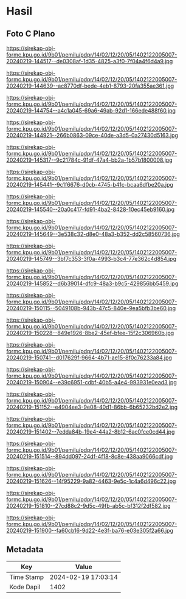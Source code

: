 # Hasil

## Foto C Plano

https://sirekap-obj-formc.kpu.go.id/9b01/pemilu/pdpr/14/02/12/20/05/1402122005007-20240219-144517--de0308af-1d35-4825-a3f0-7f04a4f6d4a9.jpg

https://sirekap-obj-formc.kpu.go.id/9b01/pemilu/pdpr/14/02/12/20/05/1402122005007-20240219-144639--ac8770df-bede-4eb1-8793-20fa355ae361.jpg

https://sirekap-obj-formc.kpu.go.id/9b01/pemilu/pdpr/14/02/12/20/05/1402122005007-20240219-144754--a4c1a045-69a6-49ab-92d1-166ede488f60.jpg

https://sirekap-obj-formc.kpu.go.id/9b01/pemilu/pdpr/14/02/12/20/05/1402122005007-20240219-144921--266b0863-09ce-40de-a3d5-0a27430d5163.jpg

https://sirekap-obj-formc.kpu.go.id/9b01/pemilu/pdpr/14/02/12/20/05/1402122005007-20240219-145317--9c21784c-91df-47a4-bb2a-1b57b1800008.jpg

https://sirekap-obj-formc.kpu.go.id/9b01/pemilu/pdpr/14/02/12/20/05/1402122005007-20240219-145441--9c1f6676-d0cb-4745-b41c-bcaa6dfbe20a.jpg

https://sirekap-obj-formc.kpu.go.id/9b01/pemilu/pdpr/14/02/12/20/05/1402122005007-20240219-145540--20a0c417-fd91-4ba2-8428-10ec45eb9160.jpg

https://sirekap-obj-formc.kpu.go.id/9b01/pemilu/pdpr/14/02/12/20/05/1402122005007-20240219-145649--3e538c32-d8e0-48a3-b352-dd2c58560736.jpg

https://sirekap-obj-formc.kpu.go.id/9b01/pemilu/pdpr/14/02/12/20/05/1402122005007-20240219-145749--3bf7c353-3f0a-4993-b3c4-77e362c4d854.jpg

https://sirekap-obj-formc.kpu.go.id/9b01/pemilu/pdpr/14/02/12/20/05/1402122005007-20240219-145852--d6b39014-dfc9-48a3-b9c5-429856bb5459.jpg

https://sirekap-obj-formc.kpu.go.id/9b01/pemilu/pdpr/14/02/12/20/05/1402122005007-20240219-150115--5049108b-943b-47c5-840e-9ea5bfb3be60.jpg

https://sirekap-obj-formc.kpu.go.id/9b01/pemilu/pdpr/14/02/12/20/05/1402122005007-20240219-150228--849e1926-8be2-45ef-bfee-15f2c306960b.jpg

https://sirekap-obj-formc.kpu.go.id/9b01/pemilu/pdpr/14/02/12/20/05/1402122005007-20240219-150741--d017629f-9664-4b71-ae15-8f0c76233a84.jpg

https://sirekap-obj-formc.kpu.go.id/9b01/pemilu/pdpr/14/02/12/20/05/1402122005007-20240219-150904--e39c6951-cdbf-40b5-a4e4-993931e0ead3.jpg

https://sirekap-obj-formc.kpu.go.id/9b01/pemilu/pdpr/14/02/12/20/05/1402122005007-20240219-151152--e4904ee3-9e08-40d1-86bb-6b65232bd2e2.jpg

https://sirekap-obj-formc.kpu.go.id/9b01/pemilu/pdpr/14/02/12/20/05/1402122005007-20240219-151402--7edda84b-19e4-44a2-8b12-6ac0fce0cd44.jpg

https://sirekap-obj-formc.kpu.go.id/9b01/pemilu/pdpr/14/02/12/20/05/1402122005007-20240219-151514--894dd097-24df-4f18-8c8e-438aa9066cdf.jpg

https://sirekap-obj-formc.kpu.go.id/9b01/pemilu/pdpr/14/02/12/20/05/1402122005007-20240219-151626--14f95229-9a82-4463-9e5c-1c4a6d496c22.jpg

https://sirekap-obj-formc.kpu.go.id/9b01/pemilu/pdpr/14/02/12/20/05/1402122005007-20240219-151810--27cd88c2-9d5c-49fb-ab5c-bf312f2df582.jpg

https://sirekap-obj-formc.kpu.go.id/9b01/pemilu/pdpr/14/02/12/20/05/1402122005007-20240219-151900--fa60cb16-9d22-4e3f-ba76-e03e305f2a66.jpg


## Metadata

| Key        | Value               |
| ---------- | ------------------- |
| Time Stamp | 2024-02-19 17:03:14 |
| Kode Dapil | 1402                |



